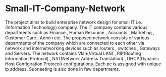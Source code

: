 # Small-IT-Company-Network
The project aims to build enterprise network design for small IT i.e. (Information Technology) company. The IT company contains various departments such as Finance , Human Resource , Accounts , Marketing , Customer Care , Admin etc.
The proposed network consists of various departments of the company which are connected to each other via network and internetworking  devices such as routers , switches , Gateways and Servers. 
The network contains Vlan(Virtual LAN) , RIP(Routing Information Protocol) , NAT(Network Address Translation) , DHCP(Dynamic Host Configiration Protocol) configurations.
Each pc is assigned with unique ip address. Subneeting is also done in few departments.
